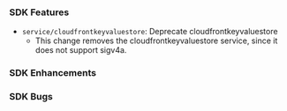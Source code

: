 ### SDK Features
* `service/cloudfrontkeyvaluestore`: Deprecate cloudfrontkeyvaluestore
  * This change removes the cloudfrontkeyvaluestore service, since it does not support sigv4a.

### SDK Enhancements

### SDK Bugs
